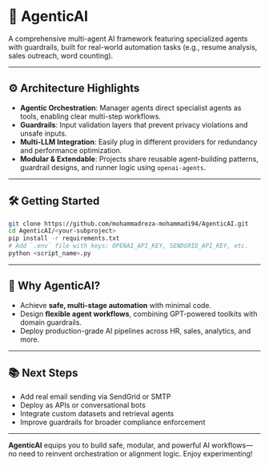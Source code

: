 # 🚀 AgenticAI

A comprehensive multi-agent AI framework featuring specialized agents with guardrails, built for real-world automation tasks (e.g., resume analysis, sales outreach, word counting).

---

## ⚙️ Architecture Highlights

* **Agentic Orchestration**: Manager agents direct specialist agents as tools, enabling clear multi-step workflows.
* **Guardrails**: Input validation layers that prevent privacy violations and unsafe inputs.
* **Multi-LLM Integration**: Easily plug in different providers for redundancy and performance optimization.
* **Modular & Extendable**: Projects share reusable agent-building patterns, guardrail designs, and runner logic using `openai-agents`.

---

## 🛠️ Getting Started

```bash
git clone https://github.com/mohammadreza-mohammadi94/AgenticAI.git
cd AgenticAI/<your-subproject>
pip install -r requirements.txt
# Add `.env` file with keys: OPENAI_API_KEY, SENDGRID_API_KEY, etc.
python <script_name>.py
```

---

## 🌟 Why AgenticAI?

* Achieve **safe, multi-stage automation** with minimal code.
* Design **flexible agent workflows**, combining GPT-powered toolkits with domain guardrails.
* Deploy production-grade AI pipelines across HR, sales, analytics, and more.

---

## 📚 Next Steps

* Add real email sending via SendGrid or SMTP
* Deploy as APIs or conversational bots
* Integrate custom datasets and retrieval agents
* Improve guardrails for broader compliance enforcement

---

**AgenticAI** equips you to build safe, modular, and powerful AI workflows—no need to reinvent orchestration or alignment logic. Enjoy experimenting!
